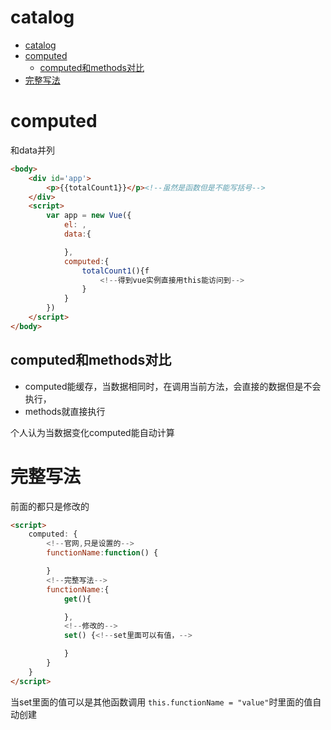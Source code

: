 # catalog
- [catalog](#catalog)
- [computed](#computed)
  - [computed和methods对比](#computed和methods对比)
- [完整写法](#完整写法)



# computed
和data并列
```html
<body>
    <div id='app'>
        <p>{{totalCount1}}</p><!--虽然是函数但是不能写括号-->
    </div>
    <script>
        var app = new Vue({
            el: ,
            data:{

            },
            computed:{
                totalCount1(){f
                    <!--得到vue实例直接用this能访问到-->
                }
            }
        })
    </script>
</body>

```


## computed和methods对比
-   computed能缓存，当数据相同时，在调用当前方法，会直接的数据但是不会执行，
-   methods就直接执行

个人认为当数据变化computed能自动计算



# 完整写法
前面的都只是修改的
```html
<script>
    computed: {
        <!--官网,只是设置的-->
        functionName:function() {

        }
        <!--完整写法-->
        functionName:{
            get(){

            },
            <!--修改的-->
            set() {<!--set里面可以有值，-->

            }
        }
    }
</script>

```

当set里面的值可以是其他函数调用
`this.functionName = "value"`时里面的值自动创建